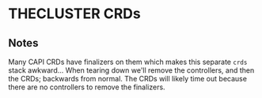 # THECLUSTER CRDs

## Notes

Many CAPI CRDs have finalizers on them which makes this separate `crds` stack awkward...
When tearing down we'll remove the controllers, and then the CRDs; backwards from normal.
The CRDs will likely time out because there are no controllers to remove the finalizers.
